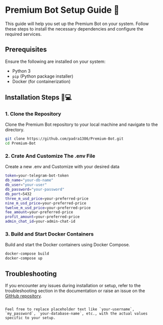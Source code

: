 # Premium Bot Setup Guide 📝

This guide will help you set up the Premium Bot on your system. Follow these steps to install the necessary dependencies and configure the required services.

## Prerequisites

Ensure the following are installed on your system:

- Python 3
- `pip` (Python package installer)
- Docker (for containerization)

## Installation Steps 🔧💻

### 1. Clone the Repository

Clone the Premium Bot repository to your local machine and navigate to the directory.

```bash
git clone https://github.com/padra1386/Premium-Bot.git
cd Premium-Bot
```
### 2. Crate And Customize The .env File

Create a new .env and Customize with your desired data

```bash
token=your-telegram-bot-token
db_name="your-db-name"
db_user="your-user"
db_password="your-password"
db_port=5432
three_m_usd_price=your-preferred-price
nine_m_usd_price=your-preferred-price
twelve_m_usd_price=your-preferred-price
fee_amount=your-preferred-price
profit_amount=your-preferred-price
admin_chat_id=your-admin-chat-id
```

### 3. Build and Start Docker Containers

Build and start the Docker containers using Docker Compose.

```bash
docker-compose build
docker-compose up
```

## Troubleshooting

If you encounter any issues during installation or setup, refer to the troubleshooting section in the documentation or raise an issue on the [GitHub repository](https://github.com/padra1386/Premium-Bot/issues).
```

Feel free to replace placeholder text like `your-username`, `my_password`, `your-database-name`, etc., with the actual values specific to your setup.
